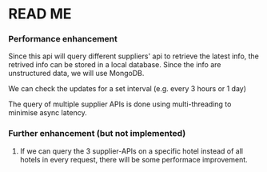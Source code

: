 # READ ME

### Performance enhancement
Since this api will query different suppliers' api to retrieve
the latest info, the retrived info can be stored in a local 
database. Since the info are unstructured data, we will use 
MongoDB.
 
We can check the updates for a set interval (e.g. every 3 hours
or 1 day)

The query of multiple supplier APIs is done using
multi-threading to minimise async latency.
 
### Further enhancement (but not implemented)
1. If we can query the 3 supplier-APIs on a specific hotel
 instead of all hotels in every request, there will be some
 performace improvement.
 

